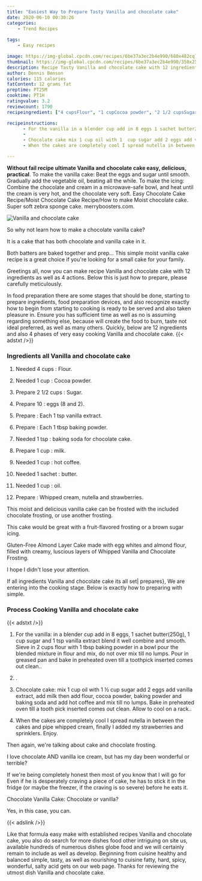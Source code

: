 ```yaml
---
title: "Easiest Way to Prepare Tasty Vanilla and chocolate cake"
date: 2020-06-10 00:30:26
categories:
    - Trend Recipes
    
tags:
    - Easy recipes

image: https://img-global.cpcdn.com/recipes/6be37a3ec2b4e990/680x482cq70/vanilla-and-chocolate-cake-recipe-main-photo.jpg
thumbnail: https://img-global.cpcdn.com/recipes/6be37a3ec2b4e990/350x250cq70/vanilla-and-chocolate-cake-recipe-main-photo.jpg
description: Recipe Tasty Vanilla and chocolate cake with 12 ingredients and 4 stages of easy cooking.
author: Dennis Benson
calories: 115 calories
fatContent: 12 grams fat
preptime: PT25M
cooktime: PT1H
ratingvalue: 3.2
reviewcount: 1790
recipeingredient: ["4 cupsFlour", "1 cupCocoa powder", "2 1/2 cupsSugar", "10eggs 8 and 2", "Each 1 tsp vanilla extract", "Each 1 tbsp baking powder", "1 tspbaking soda for chocolate cake", "1 cupmilk", "1 cuphot coffee", "1 sachetbutter", "1 cupoil", "Whipped cream nutella and strawberries"]

recipeinstructions: 
      - For the vanilla in a blender cup add in 8 eggs 1 sachet butter250g 1 cup sugar and 1 tsp vanilla extract blend it well combine and smooth Sieve in 2 cups flour with 1 tbsp baking powder in a bowl pour the blended mixture in flour and mix do not over mix till no lumps Pour in greased pan and bake in preheated oven till a toothpick inserted comes out clean 
      -  
      - Chocolate cake mix 1 cup oil with 1  cup sugar add 2 eggs add vanilla extract add milk then add flour cocoa powder baking powder and baking soda and add hot coffee and mix till no lumps Bake in preheated oven till a tooth pick inserted comes out clean Allow to cool on a rack 
      - When the cakes are completely cool I spread nutella in between the cakes and pipe whipped cream finally I added my strawberries and sprinklers Enjoy

---
```




**Without fail recipe ultimate Vanilla and chocolate cake easy, delicious, practical**. To make the vanilla cake: Beat the eggs and sugar until smooth. Gradually add the vegetable oil, beating all the while. To make the icing: Combine the chocolate and cream in a microwave-safe bowl, and heat until the cream is very hot, and the chocolate very soft. Easy Chocolate Cake Recipe/Moist Chocolate Cake Recipe/How to make Moist chocolate cake. Super soft zebra sponge cake. merryboosters.com.


![Vanilla and chocolate cake](https://img-global.cpcdn.com/recipes/6be37a3ec2b4e990/680x482cq70/vanilla-and-chocolate-cake-recipe-main-photo.jpg "Vanilla and chocolate cake")



So why not learn how to make a chocolate vanilla cake?

It is a cake that has both chocolate and vanilla cake in it.

Both batters are baked together and prep… This simple moist vanilla cake recipe is a great choice if you&#39;re looking for a small cake for your family.


Greetings all, now you can make recipe Vanilla and chocolate cake with 12 ingredients as well as 4 actions. Below this is just how to prepare, please carefully meticulously.

In food preparation there are some stages that should be done, starting to prepare ingredients, food preparation devices, and also recognize exactly how to begin from starting to cooking is ready to be served and also taken pleasure in. Ensure you has sufficient time as well as no is assuming regarding something else, because will create the food to burn, taste not ideal preferred, as well as many others. Quickly, below are 12 ingredients and also 4 phases of very easy cooking Vanilla and chocolate cake.
{{< adstxt />}}

### Ingredients all Vanilla and chocolate cake


1. Needed 4 cups : Flour.

1. Needed 1 cup : Cocoa powder.

1. Prepare 2 1/2 cups : Sugar.

1. Prepare 10 : eggs (8 and 2).

1. Prepare  : Each 1 tsp vanilla extract.

1. Prepare  : Each 1 tbsp baking powder.

1. Needed 1 tsp : baking soda for chocolate cake.

1. Prepare 1 cup : milk.

1. Needed 1 cup : hot coffee.

1. Needed 1 sachet : butter.

1. Needed 1 cup : oil.

1. Prepare  : Whipped cream, nutella and strawberries.


This moist and delicious vanilla cake can be frosted with the included chocolate frosting, or use another frosting.

This cake would be great with a fruit-flavored frosting or a brown sugar icing.

Gluten-Free Almond Layer Cake made with egg whites and almond flour, filled with creamy, luscious layers of Whipped Vanilla and Chocolate Frosting.

I hope I didn&#39;t lose your attention.


If all ingredients Vanilla and chocolate cake its all set| prepares}, We are entering into the cooking stage. Below is exactly how to preparing with simple.

### Process Cooking Vanilla and chocolate cake

{{< adstxt />}}


1. For the vanilla: in a blender cup add in 8 eggs, 1 sachet butter(250g), 1 cup sugar and 1 tsp vanilla extract blend it well combine and smooth. Sieve in 2 cups flour with 1 tbsp baking powder in a bowl pour the blended mixture in flour and mix, do not over mix till no lumps. Pour in greased pan and bake in preheated oven till a toothpick inserted comes out clean..



1. .



1. Chocolate cake: mix 1 cup oil with 1 ½ cup sugar add 2 eggs add vanilla extract, add milk then add flour, cocoa powder, baking powder and baking soda and add hot coffee and mix till no lumps. Bake in preheated oven till a tooth pick inserted comes out clean. Allow to cool on a rack..



1. When the cakes are completely cool I spread nutella in between the cakes and pipe whipped cream, finally I added my strawberries and sprinklers. Enjoy.




Then again, we&#39;re talking about cake and chocolate frosting.

I love chocolate AND vanilla ice cream, but has my day been wonderful or terrible?

If we&#39;re being completely honest then most of you know that I will go for Even if he is desperately craving a piece of cake, he has to stick it in the fridge (or maybe the freezer, if the craving is so severe) before he eats it.

Chocolate Vanilla Cake: Chocolate or vanilla?

Yes, in this case, you can.


{{< adslink />}}

Like that formula easy make with established recipes Vanilla and chocolate cake, you also do search for more dishes food other intriguing on site us, available hundreds of numerous dishes globe food and we will certainly remain to include as well as develop. Beginning from cuisine healthy and balanced simple, tasty, as well as nourishing to cuisine fatty, hard, spicy, wonderful, salty acid gets on our web page. Thanks for reviewing the utmost dish Vanilla and chocolate cake.
